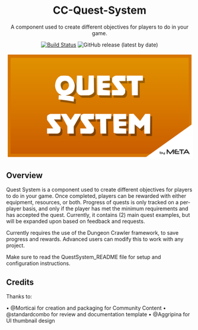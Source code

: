 <div align="center">

# CC-Quest-System

A component used to create different objectives for players to do in your game.

[![Build Status](https://github.com/Core-Team-META/CC-Quest-System/workflows/CI/badge.svg)](https://github.com/Core-Team-META/CC-Quest-System/actions/workflows/ci.yml?query=workflow%3ACI%29)
![GitHub release (latest by date)](https://img.shields.io/github/v/release/Core-Team-META/CC-Quest-System?style=plastic)

![TitleCard](/Screenshots/TitleCard.png)

</div>

## Overview

Quest System is a component used to create different objectives for players to do in your game. Once completed, players can be rewarded with either equipment, resources, or both. Progress of quests is only tracked on a per-player basis, and only if the player has met the minimum requirements and has accepted the quest. Currently, it contains (2) main quest examples, but will be expanded upon based on feedback and requests.

Currently requires the use of the Dungeon Crawler framework, to save progress and rewards. Advanced users can modify this to work with any project.

Make sure to read the QuestSystem_README file for setup and configuration instructions.

## Credits

Thanks to:

• @Morticai for creation and packaging for Community Content
• @standardcombo for review and documentation template
• @Aggripina for UI thumbnail design
